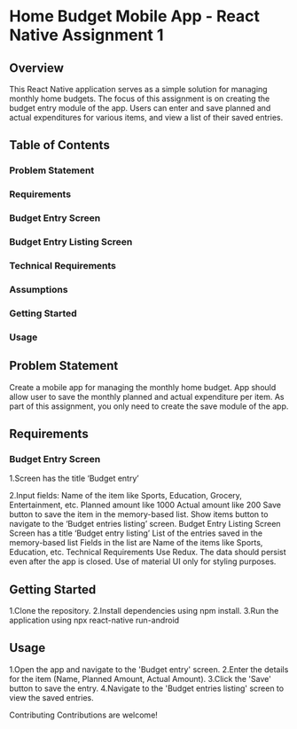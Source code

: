 # Home Budget Mobile App - React Native Assignment 1

## Overview

This React Native application serves as a simple solution for managing monthly home budgets. The focus of this assignment is on creating the budget entry module of the app. Users can enter and save planned and actual expenditures for various items, and view a list of their saved entries.

## Table of Contents

### Problem Statement
### Requirements
### Budget Entry Screen
### Budget Entry Listing Screen
### Technical Requirements
### Assumptions

### Getting Started
### Usage


## Problem Statement
Create a mobile app for managing the monthly home budget. App should allow user to save the monthly planned and actual expenditure per item. As part of this assignment, you only need to create the save module of the app.

## Requirements
### Budget Entry Screen

1.Screen has the title ‘Budget entry’

2.Input fields:
Name of the item like Sports, Education, Grocery, Entertainment, etc.
Planned amount like 1000
Actual amount like 200
Save button to save the item in the memory-based list.
Show items button to navigate to the ‘Budget entries listing’ screen.
Budget Entry Listing Screen
Screen has a title ‘Budget entry listing’
List of the entries saved in the memory-based list
Fields in the list are Name of the items like Sports, Education, etc.
Technical Requirements
Use Redux.
The data should persist even after the app is closed.
Use of material UI only for styling purposes.


## Getting Started

1.Clone the repository.
2.Install dependencies using npm install.
3.Run the application using npx react-native run-android

## Usage
1.Open the app and navigate to the 'Budget entry' screen.
2.Enter the details for the item (Name, Planned Amount, Actual Amount).
3.Click the 'Save' button to save the entry.
4.Navigate to the 'Budget entries listing' screen to view the saved entries.


Contributing
Contributions are welcome! 







